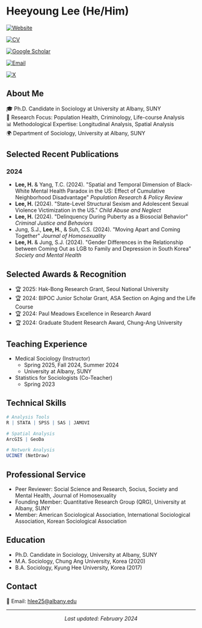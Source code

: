 # Heeyoung Lee (He/Him)
[![Website](https://img.shields.io/badge/Personal%20Website-idlhy0218.github.io-brightgreen)](https://idlhy0218.github.io/)

[![CV](https://img.shields.io/badge/Curriculum%20Vitae-PDF-orange)](https://docs.google.com/document/d/1KRe12btQf0VpCvzcnxssxif5p3bfEB_j/edit?usp=sharing&ouid=116288408432476576040&rtpof=true&sd=true)

[![Google Scholar](https://img.shields.io/badge/Google%20Scholar-Profile-blue)](https://scholar.google.com/citations?user=YOUR_ID)

[![Email](https://img.shields.io/badge/Email-hlee25%40albany.edu-red)](mailto:hlee25@albany.edu)

[![X](https://img.shields.io/badge/Twitter-@idlhy0218-1DA1F2)](https://x.com/idlhy0218)

## About Me
🎓 Ph.D. Candidate in Sociology at University at Albany, SUNY  
🔬 Research Focus: Population Health, Criminology, Life-course Analysis  
📊 Methodological Expertise: Longitudinal Analysis, Spatial Analysis  
🌍 Department of Sociology, University at Albany, SUNY

## Selected Recent Publications
### 2024
- **Lee, H.** & Yang, T.C. (2024). "Spatial and Temporal Dimension of Black-White Mental Health Paradox in the US: Effect of Cumulative Neighborhood Disadvantage" *Population Research & Policy Review*
- **Lee, H.** (2024). "State-Level Structural Sexism and Adolescent Sexual Violence Victimization in the US." *Child Abuse and Neglect*
- **Lee, H.** (2024). "Delinquency During Puberty as a Biosocial Behavior" *Criminal Justice and Behaviors*
- Jung, S.J., **Lee, H.**, & Suh, C.S. (2024). "Moving Apart and Coming Together" *Journal of Homosexuality*
- **Lee, H.** & Jung, S.J. (2024). "Gender Differences in the Relationship between Coming Out as LGB to Family and Depression in South Korea" *Society and Mental Health*

## Selected Awards & Recognition
- 🏆 2025: Hak-Bong Research Grant, Seoul National University
- 🏆 2024: BIPOC Junior Scholar Grant, ASA Section on Aging and the Life Course
- 🏆 2024: Paul Meadows Excellence in Research Award
- 🏆 2024: Graduate Student Research Award, Chung-Ang University

## Teaching Experience
- Medical Sociology (Instructor)
  - Spring 2025, Fall 2024, Summer 2024
  - University at Albany, SUNY
- Statistics for Sociologists (Co-Teacher)
  - Spring 2023

## Technical Skills
```r
# Analysis Tools
R | STATA | SPSS | SAS | JAMOVI

# Spatial Analysis
ArcGIS | GeoDa

# Network Analysis
UCINET (NetDraw)
```

## Professional Service
- Peer Reviewer: Social Science and Research, Socius, Society and Mental Health, Journal of Homosexuality
- Founding Member: Quantitative Research Group (QRG), University at Albany, SUNY
- Member: American Sociological Association, International Sociological Association, Korean Sociological Association

## Education
- Ph.D. Candidate in Sociology, University at Albany, SUNY
- M.A. Sociology, Chung Ang University, Korea (2020)
- B.A. Sociology, Kyung Hee University, Korea (2017)

## Contact
📧 Email: hlee25@albany.edu

---
<p align="center">
<i>Last updated: February 2024</i>
</p>

